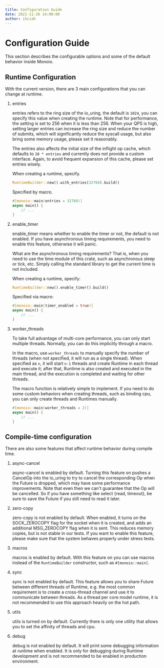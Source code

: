 ```yaml
---
title: Configuration Guide
date: 2021-11-26 14:00:00
author: ihciah
---
```


# Configuration Guide

This section describes the configurable options and some of the default behavior inside Monoio.

## Runtime Configuration
With the current version, there are 3 main configurations that you can change at runtime.
1. entries

    entries refers to the ring size of the io_uring, the default is `1024`, you can specify this value when creating the runtime. Note that for performance, the setting is set to 256 when it is less than 256. When your QPS is high, setting larger entries can increase the ring size and reduce the number of submits, which will significantly reduce the syscall usage, but also bring some memory usage, please set it reasonably.

    The entries also affects the initial size of the inflight op cache, which defaults to `10 * entries` and currently does not provide a custom interface. Again, to avoid frequent expansion of this cache, please set entries wisely.

    When creating a runtime, specify.
    ```rust
    RuntimeBuilder::new().with_entries(32768).build()
    ```
    Specified by macro.
    ```rust
    #[monoio::main(entries = 32768)]
    async main() {
        // ...
    }
    ```

2. enable_timer

    enable_timer means whether to enable the timer or not, the default is not enabled. If you have asynchronous timing requirements, you need to enable this feature, otherwise it will panic.

    What are the asynchronous timing requirements? That is, when you need to use the time module of this crate, such as asynchronous sleep or tick, etc. Simply calling the standard library to get the current time is not included.

    When creating a runtime, specify:
    ```rust
    RuntimeBuilder::new().enable_timer().build()
    ```
    Specified via macro:
    ```rust
    #[monoio::main(timer_enabled = true)]
    async main() {
        // ...
    }
    ```

3. worker_threads

    To take full advantage of multi-core performance, you can only start multiple threads. Normally, you can do this implicitly through a macro.

    In the macro, use `worker_threads` to manually specify the number of threads (when not specified, it will run as a single thread). When specified as `n`, it will start `n-1` threads and create Runtime in each thread and execute it; after that, Runtime is also created and executed in the main thread, and the execution is completed and waiting for other threads.

    The macro function is relatively simple to implement. If you need to do some custom behaviors when creating threads, such as binding cpu, you can only create threads and Runtimes manually.
    ```rust
    #[monoio::main(worker_threads = 2)]
    async main() {
        // ...
    }
    ```

## Compile-time configuration
There are also some features that affect runtime behavior during compile time.
1. async-cancel

    async-cancel is enabled by default. Turning this feature on pushes a CancelOp into the io_uring to try to cancel the corresponding Op when the Future is dropped, which may have some performance improvements. Note that even then we can't guarantee that the Op will be cancelled. So if you have something like select {read, timeout}, be sure to save the Future if you still need to read it later.

2. zero-copy

    zero-copy is not enabled by default. When enabled, it turns on the SOCK_ZEROCOPY flag for the socket when it is created, and adds an additional MSG_ZEROCOPY flag when it is sent. This reduces memory copies, but is not stable in our tests. If you want to enable this feature, please make sure that the system behaves properly under stress tests.

3. macros

    macros is enabled by default. With this feature on you can use macros instead of the `RuntimeBuilder` constructor, such as `#[monoio::main]`.

4. sync

    sync is not enabled by default. This feature allows you to share Future between different threads of Runtime, e.g. the most common requirement is to create a cross-thread channel and use it to communicate between threads. As a thread per core model runtime, it is not recommended to use this approach heavily on the hot path.

5. utils

    utils is turned on by default. Currently there is only one utility that allows you to set the affinity of threads and cpu.

6. debug

    debug is not enabled by default. It will print some debugging information at runtime when enabled. It is only for debugging during Runtime development and is not recommended to be enabled in production environment.
